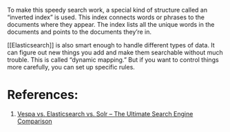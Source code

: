 To make this speedy search work, a special kind of structure called an “inverted index” is used. This index connects words or phrases to the documents where they appear. The index lists all the unique words in the documents and points to the documents they’re in.

[[Elasticsearch]] is also smart enough to handle different types of data. It can figure out new things you add and make them searchable without much trouble. This is called “dynamic mapping.” But if you want to control things more carefully, you can set up specific rules.


# References:

1. [Vespa vs. Elasticsearch vs. Solr – The Ultimate Search Engine Comparison](https://cloudaiworld.com/2023/03/26/vespa-vs-elasticsearch-vs-solr-the-ultimate-search-engine-comparison/)